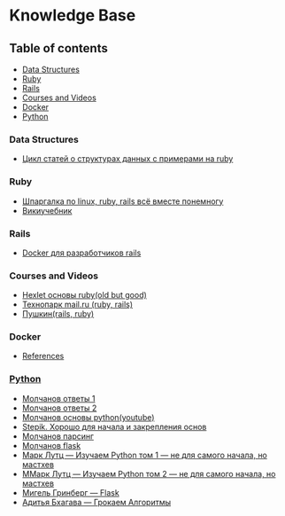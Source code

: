 <h1>Knowledge Base</h1>

<h2>Table of contents</h2>

<ul>
  <li><a href="#data-structures">Data Structures</a></li>
  <li><a href="#ruby">Ruby</a></li>
  <li><a href="#rails">Rails</a></li>
  <li><a href="#courses">Courses and Videos</a></li>
  <li><a href="#docker">Docker</a></li>
  <li><a href="#python">Python</a></li>
</ul>

<h3 id="data-structures">Data Structures</h3>
<ul>
  <li><a href="https://medium.com/amiralles/mastering-data-structures-in-ruby-recap-682a698b90d0">Цикл статей о структурах данных с примерами на ruby</a></li>
</ul>

<h3 id="ruby">Ruby</h3>
<ul>
  <li><a href="http://www.pragtob.info/rails-beginner-cheatsheet/">Шпаргалка по linux, ruby, rails всё вместе понемногу</a></li>
  <li><a href="https://ru.m.wikibooks.org/wiki/Ruby">Викиучебник</a></li>
</ul>

<h3 id="rails">Rails</h3>
<ul>
 <li><a href="http://onreader.mdl.ru/DockerRailsDevelopersApplicationsEverywhere/content/index.html">Docker для разработчиков rails</a></li>
</ul>


<h3 id="courses">Courses and Videos</h3>
<ul>
  <li><a href="https://ru.hexlet.io/courses/ruby">Hexlet основы ruby(old but good)</a></li>
  <li><a href="https://www.youtube.com/playlist?list=PLrCZzMib1e9odW1P2LnmGfe_dypZTxO3I">Технопарк mail.ru (ruby, rails)</a></li>
  <li><a href="https://www.youtube.com/playlist?list=PL3fvEdXaEVai41NdrasEgNK9lSy2w2xwg">Пушкин(rails, ruby)</a></li>
</ul>


<h3 id="docker">Docker</h3>
<ul>
  <li><a href="https://github.com/gonzo-web/knowledge_base/tree/master/docker">References</li>
</ul>

<h3 id="python">Python</h3>
<ul>
  <li><a href="https://www.youtube.com/watch?v=wsWVku26xcA">Молчанов ответы 1</li>
  <li><a href="https://www.youtube.com/watch?v=KT1Vf5EueGg">Молчанов ответы 2</li>
  <li><a href="https://www.youtube.com/playlist?list=PLlWXhlUMyooaeSj8L8tVVbtUo0WCO4ORR">Молчанов основы python(youtube)</li>
  <li><a href="https://stepik.org/course/512/">Stepik. Хорошо для начала и закрепления основ</li>
  <li><a href="https://www.youtube.com/watch?v=3hgkiDAaSQs">Молчанов парсинг</li>
  <li><a href="https://www.youtube.com/playlist?list=PLlWXhlUMyooZr5R2u2Zwxt6Pw6iwBo5y5">Молчанов flask</li>
  <li><a href="https://www.ozon.ru/context/detail/id/156082566/">Марк Лутц — Изучаем Python том 1 — не для самого начала, но мастхев</li>
  <li><a href="https://www.ozon.ru/context/detail/id/165524776/">ММарк Лутц — Изучаем Python том 2 — не для самого начала, но мастхев</li>
  <li><a href="https://www.ozon.ru/context/detail/id/135559040/">Мигель Гринберг — Flask</li>
  <li><a href="https://www.ozon.ru/context/detail/id/139296295/">Адитья Бхагава — Грокаем Алгоритмы</li>
  
  
</ul>



